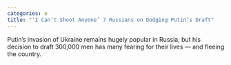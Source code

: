```yaml
---
categories: e
title: "‘I Can’t Shoot Anyone’ 7 Russians on Dodging Putin’s Draft"
---
```

Putin’s invasion of Ukraine remains hugely popular in Russia, but his decision to draft 300,000 men has many fearing for their lives — and fleeing the country.